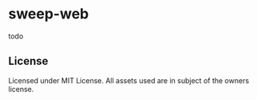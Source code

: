 # sweep-web

todo

## License

Licensed under MIT License. All assets used are in subject of the owners license.